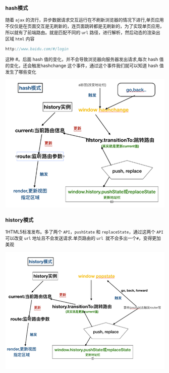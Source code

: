 ### hash模式

随着 `ajax` 的流行，异步数据请求交互运行在不刷新浏览器的情况下进行,单页应用不仅仅是在页面交互是无刷新的，连页面跳转都是无刷新的，为了实现单页应用，所以就有了前端路由。就是匹配不同的 `url` 路径，进行解析，然后动态的渲染出区域 `html` 内容
```js
http://www.baidu.com/#/login
```
这种 #。后面 hash 值的变化，并不会导致浏览器向服务器发出请求,每次 hash 值的变化，还会触发hashchange 这个事件，通过这个事件我们就可以知道 hash 值发生了哪些变化

![canvas](./assets/hash.png)<br/>

### history模式

1HTML5标准发布。多了两个 `API`，`pushState` 和 `replaceState`，通过这两个 `API` 可以改变 `url` 地址且不会发送请求.单页路由的 `url `就不会多出一个`#`，变得更加美观

![canvas](./assets/history.png)<br/>
